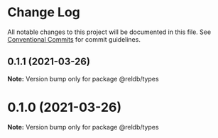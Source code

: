 # Change Log

All notable changes to this project will be documented in this file.
See [Conventional Commits](https://conventionalcommits.org) for commit guidelines.

## 0.1.1 (2021-03-26)

**Note:** Version bump only for package @reldb/types





# 0.1.0 (2021-03-26)

**Note:** Version bump only for package @reldb/types
